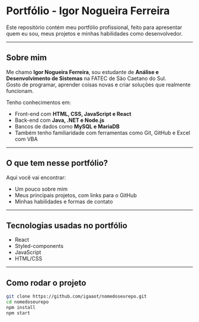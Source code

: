 # Portfólio - Igor Nogueira Ferreira

Este repositório contém meu portfólio profissional, feito para apresentar quem eu sou, meus projetos e minhas habilidades como desenvolvedor.

---

## Sobre mim

Me chamo **Igor Nogueira Ferreira**, sou estudante de **Análise e Desenvolvimento de Sistemas** na FATEC de São Caetano do Sul.  
Gosto de programar, aprender coisas novas e criar soluções que realmente funcionam.

Tenho conhecimentos em:
- Front-end com **HTML, CSS, JavaScript e React**
- Back-end com **Java, .NET e Node.js**
- Bancos de dados como **MySQL e MariaDB**
- Também tenho familiaridade com ferramentas como Git, GitHub e Excel com VBA

---

## O que tem nesse portfólio?

Aqui você vai encontrar:
- Um pouco sobre mim
- Meus principais projetos, com links para o GitHub
- Minhas habilidades e formas de contato

---

## Tecnologias usadas no portfólio

- React
- Styled-components
- JavaScript
- HTML/CSS

---

## Como rodar o projeto

```bash
git clone https://github.com/igaaot/nomedoseurepo.git
cd nomedoseurepo
npm install
npm start
